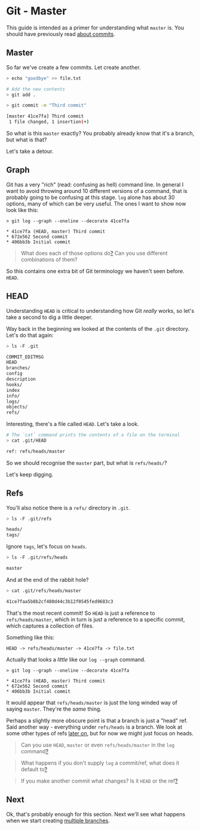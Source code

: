 Git - Master
============

This guide is intended as a primer for understanding
what `master` is. You should have previously
read [about commits](commit.md).


Master
------

So far we've create a few commits. Let create another.

```sh
> echo "goodbye" >> file.txt

# Add the new contents
> git add .

> git commit -m "Third commit"

[master 41ce7fa] Third commit
 1 file changed, 1 insertion(+)
```

So what is this `master` exactly?
You probably already know that it's a branch,
but what is that?

Let's take a detour.


Graph
-----

Git has a very "rich" (read: confusing as hell) command line.
In general I want to avoid throwing around 10 different versions
of a command, that is probably going to be confusing at this stage.
`log` alone has about 30 options, many of which can be very useful.
The ones I want to show now look like this:

```
> git log --graph --oneline --decorate 41ce7fa

* 41ce7fa (HEAD, master) Third commit
* 672e562 Second commit
* 406bb3b Initial commit
```


> What does each of those options do[?](explanation/log_options.md)
> Can you use different combinations of them?

So this contains one extra bit of Git terminology we haven't seen before. `HEAD`.


HEAD
----

Understanding `HEAD` is critical to understanding how Git _really_ works,
so let's take a second to dig a little deeper.

Way back in the beginning we looked at the contents of the `.git` directory.
Let's do that again:

```sh
> ls -F .git

COMMIT_EDITMSG
HEAD
branches/
config
description
hooks/
index
info/
logs/
objects/
refs/
```

Interesting, there's a file called `HEAD`. Let's take a look.

```sh
# The `cat` command prints the contents of a file on the terminal
> cat .git/HEAD

ref: refs/heads/master
```

So we should recognise the `master` part, but what is `refs/heads/`?

Let's keep digging.


Refs
----

You'll also notice there is a `refs/` directory in `.git`.

```sh
> ls -F .git/refs

heads/
tags/
```

Ignore `tags`, let's focus on `heads`.

```sh
> ls -F .git/refs/heads

master
```

And at the end of the rabbit hole?

```sh
> cat .git/refs/heads/master

41ce7faa5b8b2cf480d44c3b12f0545fed9683c3
```

That's the most recent commit!
So `HEAD` is just a reference to `refs/heads/master`,
which in turn is just a reference to a specific commit,
which captures a collection of files.

Something like this:

```
HEAD -> refs/heads/master -> 41ce7fa -> file.txt
```

Actually that looks a _little_ like our `log --graph` command.

```
> git log --graph --oneline --decorate 41ce7fa

* 41ce7fa (HEAD, master) Third commit
* 672e562 Second commit
* 406bb3b Initial commit
```

It would appear that `refs/heads/master` is just the long winded way
of saying `master`. They're the _same_ thing.

Perhaps a slightly more obscure point is that a branch is just a "head" ref.
Said another way - everything under `refs/heads` is a branch.
We look at some other types of refs [later on](remotes.md), but for now we
might just focus on heads.


> Can you use `HEAD`, `master` or even `refs/heads/master` in the `log` command[?](explanation/log_resolve.md)

> What happens if you don't supply `log` a commit/ref, what does it default to[?](explanation/log_head.md)

> If you make another commit what changes? Is it `HEAD` or the ref[?](explanation/head_commit.md)


Next
----

Ok, that's probably enough for this section.
Next we'll see what happens when we start creating
[multiple branches](branches.md).
